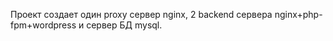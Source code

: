 Проект создает один proxy сервер nginx, 2 backend сервера nginx+php-fpm+wordpress и сервер БД mysql.
